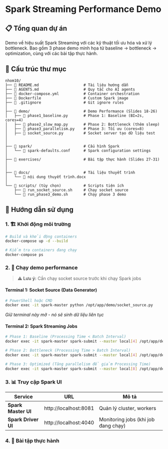 # Spark Streaming Performance Demo

## 📋 Tổng quan dự án
Demo về hiệu suất Spark Streaming với các kỹ thuật tối ưu hóa và xử lý bottleneck. Bao gồm 3 phase demo minh họa từ baseline → bottleneck → optimization, cùng với các bài tập thực hành.

## 📁 Cấu trúc thư mục
```
nhom10/
├── 📄 README.md                    # Tài liệu hướng dẫn
├── 📄 AGENTS.md                    # Quy tắc cho AI agents
├── 📄 docker-compose.yml           # Container orchestration
├── 📄 Dockerfile                   # Custom Spark image
├── 📄 .gitignore                   # Git ignore rules
│
├── 📁 demo/                        # Demo Performance (Slides 18-26)
│   ├── 🐍 phase1_baseline.py       # Phase 1: Baseline (BI=2s, cores=4)
│   ├── 🐍 phase2_slow_map.py       # Phase 2: Bottleneck (thêm sleep)
│   ├── 🐍 phase3_parallelism.py    # Phase 3: Tối ưu (cores=8)
│   ├── 🐍 socket_source.py         # Socket server tạo dữ liệu test
│   
│
├── 📁 spark/                       # Cấu hình Spark
│   └── 📄 spark-defaults.conf      # Spark configuration settings
│
├── 📁 exercises/                   # Bài tập thực hành (Slides 27-31)
│  
│
├── 📁 docs/                        # Tài liệu thuyết trình
│   └── 📄 nội dung thuyết trình.docx
│
└── 📁 scripts/ (tùy chọn)          # Scripts tiện ích
    ├── 🔧 run_socket_source.sh     # Chạy socket source
    └── 🔧 run_phase3_demo.sh       # Chạy phase 3 demo
```

## 🚀 Hướng dẫn sử dụng

### 1. 🏗️ Khởi động môi trường
```bash
# Build và khởi động containers
docker-compose up -d --build

# Kiểm tra containers đang chạy
docker-compose ps
```

### 2. 🎯 Chạy demo performance

> **⚠️ Lưu ý:** Cần chạy socket source trước khi chạy Spark jobs

#### **Terminal 1: Socket Source (Data Generator)**
```bash
# PowerShell hoặc CMD
docker exec -it spark-master python /opt/app/demo/socket_source.py
```
*Giữ terminal này mở - nó sẽ sinh dữ liệu liên tục*

#### **Terminal 2: Spark Streaming Jobs**
```bash
# Phase 1: Baseline (Processing Time < Batch Interval)
docker exec -it spark-master spark-submit --master local[4] /opt/app/demo/phase1_baseline.py

# Phase 2: Bottleneck (Processing Time > Batch Interval) 
docker exec -it spark-master spark-submit --master local[4] /opt/app/demo/phase2_slow_map.py

# Phase 3: Optimized (Tăng parallelism để giảm Processing Time)
docker exec -it spark-master spark-submit --master local[8] /opt/app/demo/phase3_parallelism.py
```

### 3. 📊 Truy cập Spark UI

| Service | URL | Mô tả |
|---------|-----|-------|
| **Spark Master UI** | http://localhost:8081 | Quản lý cluster, workers |
| **Spark Driver UI** | http://localhost:4040 | Monitoring jobs (khi job đang chạy) |


### 4. 📝 Bài tập thực hành




